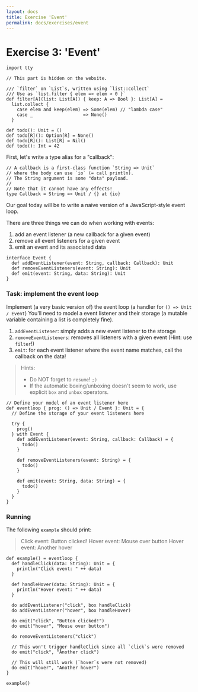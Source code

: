 ```yaml
---
layout: docs
title: Exercise 'Event'
permalink: docs/exercises/event
---
```


# Exercise 3: 'Event'

```effekt:prelude
import tty
```

```effekt:hide
// This part is hidden on the website.

/// `filter` on `List`s, written using `list::collect`
/// Use as `list.filter { elem => elem > 0 }`
def filter[A](list: List[A]) { keep: A => Bool }: List[A] =
  list.collect {
    case elem and keep(elem) => Some(elem) // "lambda case"
    case _                   => None()
  }

def todo(): Unit = ()
def todo[R](): Option[R] = None()
def todo[R](): List[R] = Nil()
def todo(): Int = 42
```

First, let's write a type alias for a "callback":
```effekt
// A callback is a first-class function `String => Unit`
// where the body can use `io` (= call println).
// The String argument is some "data" payload.
//
// Note that it cannot have any effects!
type Callback = String => Unit / {} at {io}
```

Our goal today will be to write a naive version of a JavaScript-style event loop.

There are three things we can do when working with events:
1. add an event listener (a new callback for a given event)
2. remove all event listeners for a given event
3. emit an event and its associated data
```effekt
interface Event {
  def addEventListener(event: String, callback: Callback): Unit
  def removeEventListeners(event: String): Unit
  def emit(event: String, data: String): Unit
}
```

### Task: implement the event loop

Implement (a very basic version of) the event loop (a handler for `() => Unit / Event`)
You'll need to model a event listener and their storage
(a mutable variable containing a list is completely fine).
1. `addEventListener`: simply adds a new event listener to the storage
2. `removeEventListeners`: removes all listeners with a given event (Hint: use `filter`!)
3. `emit`: for each event listener where the event name matches, call the callback on the data!

> Hints:
> - Do NOT forget to `resume`! `;)`
> - If the automatic boxing/unboxing doesn't seem to work,
>   use explicit `box` and `unbox` operators.

```effekt
// Define your model of an event listener here
def eventloop { prog: () => Unit / Event }: Unit = {
  // Define the storage of your event listeners here

  try {
    prog()
  } with Event {
    def addEventListener(event: String, callback: Callback) = {
      todo()
    }

    def removeEventListeners(event: String) = {
      todo()
    }

    def emit(event: String, data: String) = {
      todo()
    }
  }
}
```

### Running

The following `example` should print:
> Click event: Button clicked!
> Hover event: Mouse over button
> Hover event: Another hover

```effekt
def example() = eventloop {
  def handleClick(data: String): Unit = {
    println("Click event: " ++ data)
  }

  def handleHover(data: String): Unit = {
    println("Hover event: " ++ data)
  }

  do addEventListener("click", box handleClick)
  do addEventListener("hover", box handleHover)

  do emit("click", "Button clicked!")
  do emit("hover", "Mouse over button")

  do removeEventListeners("click")

  // This won't trigger handleClick since all `click`s were removed
  do emit("click", "Another click")

  // This will still work (`hover`s were not removed)
  do emit("hover", "Another hover")
}
```

```effekt:repl
example()
```
